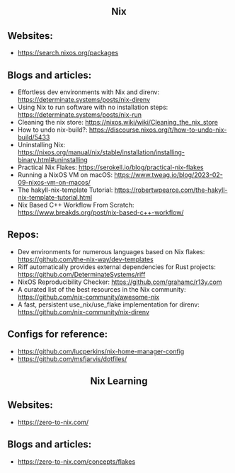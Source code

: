 <h2 align="center">Nix</h2>

## Websites:

- https://search.nixos.org/packages

## Blogs and articles:

- Effortless dev environments with Nix and direnv: https://determinate.systems/posts/nix-direnv
- Using Nix to run software with no installation steps: https://determinate.systems/posts/nix-run
- Cleaning the nix store: https://nixos.wiki/wiki/Cleaning_the_nix_store
- How to undo nix-build?: https://discourse.nixos.org/t/how-to-undo-nix-build/5433
- Uninstalling Nix: https://nixos.org/manual/nix/stable/installation/installing-binary.html#uninstalling
- Practical Nix Flakes: https://serokell.io/blog/practical-nix-flakes
- Running a NixOS VM on macOS: https://www.tweag.io/blog/2023-02-09-nixos-vm-on-macos/
- The hakyll-nix-template Tutorial: https://robertwpearce.com/the-hakyll-nix-template-tutorial.html
- Nix Based C++ Workflow From Scratch: https://www.breakds.org/post/nix-based-c++-workflow/

## Repos:

- Dev environments for numerous languages based on Nix flakes: https://github.com/the-nix-way/dev-templates
- Riff automatically provides external dependencies for Rust projects: https://github.com/DeterminateSystems/riff
- NixOS Reproducibility Checker: https://github.com/grahamc/r13y.com
- A curated list of the best resources in the Nix community: https://github.com/nix-community/awesome-nix
- A fast, persistent use_nix/use_flake implementation for direnv: https://github.com/nix-community/nix-direnv

## Configs for reference:

- https://github.com/lucperkins/nix-home-manager-config
- https://github.com/msfjarvis/dotfiles/

<h2 align="center">Nix Learning</h2>

## Websites:

- https://zero-to-nix.com/

## Blogs and articles:

- https://zero-to-nix.com/concepts/flakes
